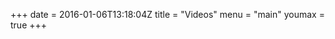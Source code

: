 +++
date = 2016-01-06T13:18:04Z
title = "Videos"
menu = "main"
youmax = true
+++

<div id="youmax" class="youmax"></div> 



